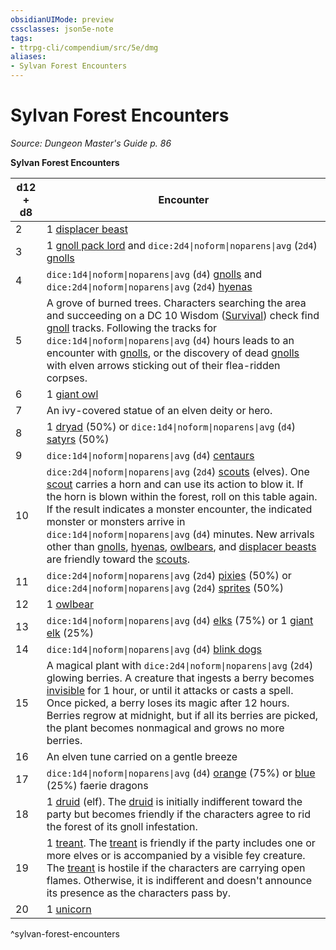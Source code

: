 ```yaml
---
obsidianUIMode: preview
cssclasses: json5e-note
tags:
- ttrpg-cli/compendium/src/5e/dmg
aliases:
- Sylvan Forest Encounters
---
```

# Sylvan Forest Encounters
*Source: Dungeon Master's Guide p. 86* 

**Sylvan Forest Encounters**

| d12 + d8 | Encounter |
|----------|-----------|
| 2 | 1 [displacer beast](/3-Mechanics/CLI/bestiary/monstrosity/displacer-beast-xmm.md) |
| 3 | 1 [gnoll pack lord](/3-Mechanics/CLI/bestiary/fiend/gnoll-pack-lord-xmm.md) and `dice:2d4\|noform\|noparens\|avg` (`2d4`) [gnolls](/3-Mechanics/CLI/bestiary/fiend/gnoll-warrior-xmm.md) |
| 4 | `dice:1d4\|noform\|noparens\|avg` (`d4`) [gnolls](/3-Mechanics/CLI/bestiary/fiend/gnoll-warrior-xmm.md) and `dice:2d4\|noform\|noparens\|avg` (`2d4`) [hyenas](/3-Mechanics/CLI/bestiary/beast/hyena-xmm.md) |
| 5 | A grove of burned trees. Characters searching the area and succeeding on a DC 10 Wisdom ([Survival](/3-Mechanics/CLI/skills.md#Survival)) check find [gnoll](/3-Mechanics/CLI/bestiary/fiend/gnoll-warrior-xmm.md) tracks. Following the tracks for `dice:1d4\|noform\|noparens\|avg` (`d4`) hours leads to an encounter with [gnolls](/3-Mechanics/CLI/bestiary/fiend/gnoll-warrior-xmm.md), or the discovery of dead [gnolls](/3-Mechanics/CLI/bestiary/fiend/gnoll-warrior-xmm.md) with elven arrows sticking out of their flea-ridden corpses. |
| 6 | 1 [giant owl](/3-Mechanics/CLI/bestiary/celestial/giant-owl-xmm.md) |
| 7 | An ivy-covered statue of an elven deity or hero. |
| 8 | 1 [dryad](/3-Mechanics/CLI/bestiary/fey/dryad-xmm.md) (50%) or `dice:1d4\|noform\|noparens\|avg` (`d4`) [satyrs](/3-Mechanics/CLI/bestiary/fey/satyr-xmm.md) (50%) |
| 9 | `dice:1d4\|noform\|noparens\|avg` (`d4`) [centaurs](/3-Mechanics/CLI/bestiary/fey/centaur-trooper-xmm.md) |
| 10 | `dice:2d4\|noform\|noparens\|avg` (`2d4`) [scouts](/3-Mechanics/CLI/bestiary/humanoid/scout-xmm.md) (elves). One [scout](/3-Mechanics/CLI/bestiary/humanoid/scout-xmm.md) carries a horn and can use its action to blow it. If the horn is blown within the forest, roll on this table again. If the result indicates a monster encounter, the indicated monster or monsters arrive in `dice:1d4\|noform\|noparens\|avg` (`d4`) minutes. New arrivals other than [gnolls](/3-Mechanics/CLI/bestiary/fiend/gnoll-warrior-xmm.md), [hyenas](/3-Mechanics/CLI/bestiary/beast/hyena-xmm.md), [owlbears](/3-Mechanics/CLI/bestiary/monstrosity/owlbear-xmm.md), and [displacer beasts](/3-Mechanics/CLI/bestiary/monstrosity/displacer-beast-xmm.md) are friendly toward the [scouts](/3-Mechanics/CLI/bestiary/humanoid/scout-xmm.md). |
| 11 | `dice:2d4\|noform\|noparens\|avg` (`2d4`) [pixies](/3-Mechanics/CLI/bestiary/fey/pixie-xmm.md) (50%) or `dice:2d4\|noform\|noparens\|avg` (`2d4`) [sprites](/3-Mechanics/CLI/bestiary/fey/sprite-xmm.md) (50%) |
| 12 | 1 [owlbear](/3-Mechanics/CLI/bestiary/monstrosity/owlbear-xmm.md) |
| 13 | `dice:1d4\|noform\|noparens\|avg` (`d4`) [elks](/3-Mechanics/CLI/bestiary/beast/elk-xmm.md) (75%) or 1 [giant elk](/3-Mechanics/CLI/bestiary/celestial/giant-elk-xmm.md) (25%) |
| 14 | `dice:1d4\|noform\|noparens\|avg` (`d4`) [blink dogs](/3-Mechanics/CLI/bestiary/fey/blink-dog-xmm.md) |
| 15 | A magical plant with `dice:2d4\|noform\|noparens\|avg` (`2d4`) glowing berries. A creature that ingests a berry becomes [invisible](/3-Mechanics/CLI/conditions.md#Invisible) for 1 hour, or until it attacks or casts a spell. Once picked, a berry loses its magic after 12 hours. Berries regrow at midnight, but if all its berries are picked, the plant becomes nonmagical and grows no more berries. |
| 16 | An elven tune carried on a gentle breeze |
| 17 | `dice:1d4\|noform\|noparens\|avg` (`d4`) [orange](/3-Mechanics/CLI/bestiary/dragon/faerie-dragon-youth-xmm.md) (75%) or [blue](/3-Mechanics/CLI/bestiary/dragon/faerie-dragon-adult-xmm.md) (25%) faerie dragons |
| 18 | 1 [druid](/3-Mechanics/CLI/bestiary/humanoid/druid-xmm.md) (elf). The [druid](/3-Mechanics/CLI/bestiary/humanoid/druid-xmm.md) is initially indifferent toward the party but becomes friendly if the characters agree to rid the forest of its gnoll infestation. |
| 19 | 1 [treant](/3-Mechanics/CLI/bestiary/plant/treant-xmm.md). The [treant](/3-Mechanics/CLI/bestiary/plant/treant-xmm.md) is friendly if the party includes one or more elves or is accompanied by a visible fey creature. The [treant](/3-Mechanics/CLI/bestiary/plant/treant-xmm.md) is hostile if the characters are carrying open flames. Otherwise, it is indifferent and doesn't announce its presence as the characters pass by. |
| 20 | 1 [unicorn](/3-Mechanics/CLI/bestiary/celestial/unicorn-xmm.md) |
^sylvan-forest-encounters